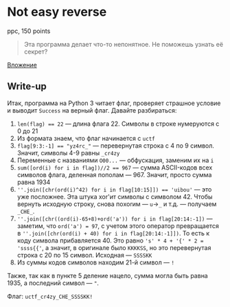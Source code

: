 # Not easy reverse
ppc, 150 points

> Эта программа делает что-то непонятное. Не поможешь узнать её секрет?

[Вложение](ppc150.py)

## Write-up

Итак, программа на Python 3 читает флаг, проверяет страшное условие и выводит `Success` на верный флаг. Давайте разбираться:

1. `len(flag) == 22` — длина флага 22. Символы в строке нумеруются с 0 до 21
2. Из формата знаем, что флаг начинается с `uctf`
3. `flag[9:3:-1] == "yz4rc_"` — перевернутая строка с 4 по 9 символ. Значит, символы 4-9 равны `_cr4zy`
4. Переменные с названиями `O00...` — обфускация, заменим их на `i`
5. `sum([ord(i) for i in flag])//2 == 967` — сумма ASCII-кодов всех символов флага, деленная пополам — 967. Значит, просто сумма равна 1934
6. `''.join([chr(ord(i)^42) for i in flag[10:15]]) == 'uibou'` — это уже посложнее. Эта штука xor'ит символы с символом 42. Чтобы вернуть исходную строку, снова поxorим — `u`→`_` и т.д. — получаем `_CHE_`.
7. `''.join([chr((ord(i)-65+8)+ord('a')) for i in flag[20:14:-1])` — заметим, что `ord('a') = 97`, с учетом этого оператор превращается в `''.join([chr(ord(i) + 40) for i in flag[20:14:-1]])`. То есть к коду символа прибавляется 40. Это равно `'s' * 4 + '{' * 2 = 'ssss{{'`, а значит, в оригинале было `KKKKSS`, но это перевернутая строка с 20 по 15 символ. Исходная — `SSSSKK`
8. Из суммы кодов символов находим 21-й символ — `!`

Также, так как в пункте 5 деление нацело, сумма могла быть равна 1935, а последний символ — `"`.

Флаг: `uctf_cr4zy_CHE_SSSSKK!`